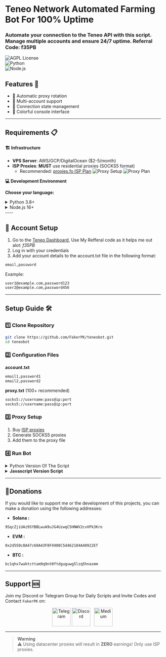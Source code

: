 #  Teneo Network Automated Farming Bot For 100% Uptime
### Automate your connection to the Teneo API with this script. Manage multiple accounts and ensure 24/7 uptime. Referral Code: f35PB
![AGPL License](https://img.shields.io/badge/License-AGPL%20v3-blue.svg)  
![Python](https://img.shields.io/badge/Python-3.8%2B-blue)  
![Node.js](https://img.shields.io/badge/Node.js-16%2B-green)

## Features 🌟
* 🔄 Automatic proxy rotation
* 🔑 Multi-account support
* 🚦 Connection state management
* 🌈 Colorful console interface

----

## Requirements 📋
#### 🏗️ Infrastructure
- **VPS Server**: AWS/GCP/DigitalOcean ($2-5/month)
- **ISP Proxies**: **MUST** use residential proxies (SOCKS5 format)
  - Recommended: [proxies.fo ISP Plan](https://app.proxies.fo/ref/f1353b58-10c4-98a5-d94d-6164e2efcfaf)
  ![Proxy Setup](https://github.com/user-attachments/assets/c81fc995-11f9-4448-9355-0065d4286cf2)
  ![Proxy Plan](https://github.com/user-attachments/assets/bbd22e0a-22c7-42cf-8608-361d7310e0ae)

<summary><strong>💻 Development Environment</strong></summary>

**Choose your language:**

<details>
<summary>Python 3.8+</summary>
For Linux:
  
```bash
# Install Python
sudo apt update
sudo apt install python3.11 python3-pip -y
```
For Windows:

```bash
# Download from Microsoft Store (easiest)
winget install Python.Python.3.11

# OR manual install
https://www.python.org/downloads/windows/
```
</details>

<details>
<summary>Node.js 16+</summary>
For Linux:
  
```bash
# Official PPA
curl -fsSL https://deb.nodesource.com/setup_20.x | sudo -E bash -
sudo apt install -y nodejs
```
For Windows:

```bash
# Using winget
winget install OpenJS.NodeJS

# OR official installer
https://nodejs.org/en/download/
```
</details>
</details>
----

## 🔑 Account Setup
1. Go to the [Teneo Dashboard](https://dashboard.teneo.pro/dashboard), Use My Refferal code as it helps me out alot: *f35PB*
2. Log in with your credentials
3. Add your account details to the account.txt file in the following format:
```bash
email,password
```
Example:
```bash
user1@example.com,password123
user2@example.com,password456
```

----
## Setup Guide 🛠️

### 1️⃣ Clone Repository
```bash
git clone https://github.com/FakerPK/teneobot.git
cd teneobot
```

### 2️⃣ Configuration Files

**account.txt**
```bash
email1,password1
email2,password2
```

**proxy.txt** (100+ recommended)
```bash
socks5://username:pass@ip:port
socks5://username:pass@ip:port
```

### 3️⃣ Proxy Setup
1. Buy [ISP proxies](https://app.proxies.fo/ref/f1353b58-10c4-98a5-d94d-6164e2efcfaf)
2. Generate SOCKS5 proxies
3. Add them to the proxy file

### 4️⃣ Run Bot

<details>
<summary>Python Version Of The Script</summary>

```bash
pip -r requirements.txt
python3 main.py
```
</details>

<details>
<summary><strong>Javascript Version Script</strong></summary>

```java
npm install
node index.js
```
</details>

----
##  **💸Donations**
If you would like to support me or the development of this projects, you can make a donation using the following addresses:
- **Solana :**
```bash
9SqcZjiUAz9SYBBLwuA9uJG4UzwqC5HNWV2cvXPk3Kro
```
- **EVM :**
```bash
0x2d550c8A47c60A43F8F4908C5d462184A40922Ef
```
- **BTC :**
```bash
bc1qhx7waktcttam9q9nt0ftdguguwg5lzq5hnasmm
```
----
## Support 🆘  
Join my Discord or Telegram Group for Daily Scripts and Invite Codes and Contact `FakerPK` on:  
<p align="center">
  <a href="https://t.me/+rurxli5cagplMjM8"><img width="60px" alt="Telegram" src="https://img.icons8.com/fluency/96/0088CC/telegram-app.png"/></a>
  <a href="https://discord.gg/mjzgatMCk8"><img width="60px" alt="Discord" src="https://img.icons8.com/fluency/96/FFA500/discord-logo.png"/></a> &#8287;
  <a href="https://medium.com/@FakerPK"><img width="60px" src="https://img.icons8.com/ios-filled/96/F0F0EC/medium-monogram.png" alt="Medium"></a>&#8287;
</p>

----
> **Warning**  
> ⚠️ Using datacenter proxies will result in **ZERO** earnings! Only use ISP proxies.
